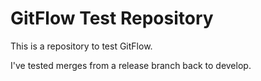 # GitFlow Test Repository

This is a repository to test GitFlow.

I've tested merges from a release branch back to develop.